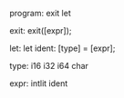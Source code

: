 program:
    exit
    let

exit:
    exit([expr]);

let:
    let ident: [type] = [expr];

type:
    i16
    i32
    i64
    char

expr:
    intlit
    ident
